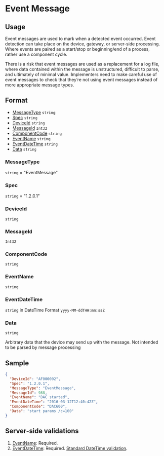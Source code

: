 # Event Message
## Usage
Event messages are used to mark when a detected event occurred. Event detection can take place on the device, gateway, or server-side processing. Where events are paired as a start/stop or beginning/end of a process, rather use a component cycle.

There is a risk that event messages are used as a replacement for a log file, where data contained within the message is unstructured, difficult to parse, and ultimately of minimal value. Implementers need to make careful use of event messages to check that they’re not using event messages instead of more appropriate message types.
## Format
* [MessageType](#messagetype) ```string```
* [Spec](#spec) ```string```
* [DeviceId](#deviceid) ```string```
* [MessageId](#messageid) ```Int32```
* [ComponentCode](#componentcode) ```string```
* [EventName](#eventname) ```string```
* [EventDateTime](#eventdatetime) ```string```
* [Data](#data) ```string```

### MessageType
```string``` = "EventMessage"
### Spec
```string``` = "1.2.0.1"
### DeviceId
```string``` 
### MessageId
```Int32```
### ComponentCode 
```string```
### EventName
```string```
### EventDateTime
```string``` in DateTime Format ```yyyy-MM-ddTHH:mm:ssZ```
### Data
```string```

Arbitrary data that the device may send up with the message. Not intended to be parsed by message processing
## Sample
```JSON
{
  "DeviceId": "AF000002",
  "Spec": "1.2.0.1",
  "MessageType": "EventMessage",
  "MessageId": 988,
  "EventName": "DAC started",
  "EventDateTime": "2016-03-12T12:40:42Z",
  "ComponentCode": "DAC600",
  "Data": "start params /c=100"
}
```
## Server-side validations
1.	[EventName](#eventname): Required.
2.	[EventDateTime](#eventdatetime): Required. [Standard DateTime validation](../00-UsageNotes/DateTime-Formatting.md#standardddateTimevalidation).


